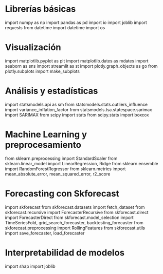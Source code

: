 # Librerías básicas
import numpy as np
import pandas as pd
import io
import joblib
import requests
from datetime import datetime
import os

# Visualización
import matplotlib.pyplot as plt
import matplotlib.dates as mdates
import seaborn as sns
import streamlit as st
import plotly.graph_objects as go
from plotly.subplots import make_subplots

# Análisis y estadísticas
import statsmodels.api as sm
from statsmodels.stats.outliers_influence import variance_inflation_factor
from statsmodels.tsa.statespace.sarimax import SARIMAX
from scipy import stats
from scipy.stats import boxcox

# Machine Learning y preprocesamiento
from sklearn.preprocessing import StandardScaler
from sklearn.linear_model import LinearRegression, Ridge
from sklearn.ensemble import RandomForestRegressor
from sklearn.metrics import mean_absolute_error, mean_squared_error, r2_score

# Forecasting con Skforecast
import skforecast
from skforecast.datasets import fetch_dataset
from skforecast.recursive import ForecasterRecursive
from skforecast.direct import ForecasterDirect
from skforecast.model_selection import TimeSeriesFold, grid_search_forecaster, backtesting_forecaster
from skforecast.preprocessing import RollingFeatures
from skforecast.utils import save_forecaster, load_forecaster

# Interpretabilidad de modelos
import shap
import joblib
